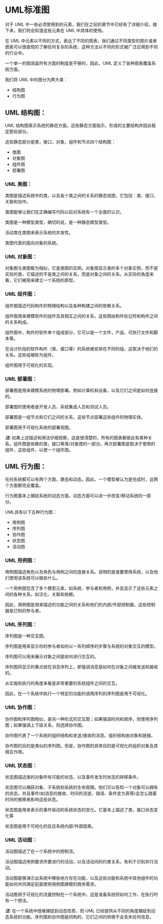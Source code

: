 # UML标准图

对于 UML 中一些必须使用到的元素，我们在之前的章节中已经有了详细介绍，接下来，我们将会知道这些元素在 UML 中具体的使用。

在 UML 中元素以不同的方式，表达了不同的图表，我们通过不同类型的图片或者图表可以很直观的了解任何复杂的系统，这种方法以不同的形式被广泛应用到不同的行业中。

一个单一的图涵盖所有方面的制度是不够的，因此，UML 定义了各种图表覆盖系统方面。

我们将 UML 中的图分为两大类：

- 结构图
- 行为图

## UML 结构图：

UML 结构图表示系统的静态方面。这些静态方面指示，形成的主要结构并因此稳定那些部分。

这些静态部分是类，接口，对象，组件和节点四个结构图：

- 类图
- 对象图
- 组件图
- 部署图

### UML 类图：

类图是描述系统中的类，以及各个类之间的关系的静态视图，它包括：类、接口、关联和协作。

类图能够让我们在正确编写代码以前对系统有一个全面的认识。

类图是一种模型类型，确切的说，是一种静态模型类型。

活动类在类图来表示系统的并发性。

类图代表的面向对象的系统。

### UML 对象图：

对象图与类图极为相似，它是类图的实例，对象图显示类的多个对象实例，而不是实际的类，它描述的不是类之间的关系，而是对象之间的关系。从实际的角度来看，它们被用来建立一个系统的原型。

### UML 组件图：

组件图描述代码构件的物理结构以及各种构建之间的依赖关系。

组件图用来建模软件的组件及其相互之间的关系，这些图由构件标记符和构件之间的关系构成。

组件图中，构件时软件单个组成部分，它可以是一个文件，产品、可执行文件和脚本等。

在设计阶段的软件构件（类，接口等）的系统被安排在不同的组，这取决于他们的关系。这些组被称为组件。

组件图用于可视化的实现。

### UML 部署图：

部署图是用来建模系统的物理部署。例如计算机和设备，以及它们之间是如何连接的。

部署图的使用者是开发人员、系统集成人员和测试人员。

部署图是一组节点和它们之间的关系，这些节点部署这些组件的物理实体。

部署图用于可视化系统的部署视图。

***注:*** 如果上述描述和用法仔细观察，这是很清楚的，所有的图表都彼此有某种关系。组件图是依赖的类，接口等类/对象图的一部分。再次部署图是取决于使用的组件，这些组件，以使一个组件图。

## UML 行为图：

任何系统都可以有两个方面，静态和动态。因此，一个模型被认为是完成时，这两个方面都完全覆盖。

行为图基本上捕捉系统的动态方面。动态方面可以进一步改变/移动系统的一部分。

UML具有以下五种行为图：

- 用例图
- 序列图
- 协作图
- 状态图
- 活动图

### UML 用例图：

用例图描述角色以及角色与用例之间的连接关系。说明的是谁要使用系统，以及他们使用该系统可以做些什么。

一个用例图包含了多个模型元素，如系统、参与者和用例，并且显示了这些元素之间的各种关系，如泛化、关联和依赖。

因此，用例图是用来描述的功能之间的关系和他们的内部/外部控制器，这些控制器是已知的参与者。

### UML 序列图：

序列图是一种交互图。

序列图是用来显示你的参与者如何以一系列顺序的步骤与系统的对象交互的模型。

序列图可以用来展示对象之间是如何进行交互的。

序列图将显示的重点放在消息序列上，即强调消息是如何在对象之间被发送和接收的。

从实施和执行的角度来看是非常重要的系统组件之间的交互。

因此，在一个系统中执行一个特定的功能的调用序列的序列图是用于可视化。

### UML 协作图：

协作图和序列图相似，是另一种形式的交互图；如果强调时间和顺序，则使用序列图；如果强调上下级关系，则选择协作图。

协作图代表了一个系统的组织结构和发送/接收的消息。组织结构由对象和链接。

协作图的目的是类似的序列图。但是，协作图的具体目的是可视化的组织对象及其相互作用。

### UML 状态图：

状态图描述类的对象所有可能的状态，以及事件发生时状态的转移条件。

状态图可以捕获对象、子系统和系统的生命周期。他们可以告知一个对象可以拥有的状态，并且事件(如消息的接收、时间的流逝、错误、条件变为真等)会怎么随着时间的推移来影响这些状态。

状态图是用来表示的事件驱动的系统状态的变化。它基本上描述了类，接口状态变化等

状态图是用于可视化的反应系统内部/外部因素。

### UML 活动图：

活动图描述了在一个系统中的控制流。

活动图描述用例要求所要进行的活动，以及活动间的约束关系，有利于识别并行活动。

活动图能够演示出系统中哪些地方存在功能，以及这些功能和系统中其他组件的功能如何共同满足前面使用用例图建模的商务需求。

活动图用于可视化的流量控制在一个系统中。这是准备系统将如何工作，在执行时有一个想法。

***注:*** 在一个系统中很难捕捉到动态性质，而 UML 已经提供从不同的角度捕捉到动态系统的功能。序列图和协作图是同构的，它们之间的转换不会丢失任何信息。

